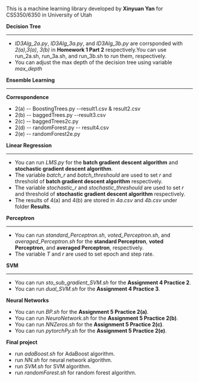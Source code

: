 
This is a machine learning library developed by **Xinyuan Yan** for CS5350/6350 in University of Utah

**Decision Tree**
***
* *ID3Alg_2a.py*, *ID3Alg_3a.py*, and *ID3Alg_3b.py* are corrsponded with *2(a)*,*3(a)*, *3(b)* in **Homework 1 Part 2** respectively.You can use run_2a.sh, run_3a.sh, and run_3b.sh to run them, respectively.
* You can adjust the max depth of the decision tree using variable *max_depth*

**Ensemble Learning**
***
**Correspondence**

* 2(a) -- BoostingTrees.py --result1.csv & result2.csv
* 2(b) -- baggedTrees.py --result3.csv
* 2(c) -- baggedTrees2c.py 
* 2(d) -- randomForest.py -- result4.csv
* 2(e) -- randomForest2e.py


**Linear Regression**
***
* You can run *LMS.py* for the **batch gradient descent algorithm** and **stochastic gradient descent algorithm**. 
* The variable *batch_r* and *batch_threshould* are used to set *r* and threshold of **batch gradient descent algorithm** respectively.
* The variable *stochastic_r* and *stochastic_threshould* are used to set *r* and threshold of **stochastic gradient descent algorithm** respectively.
* The results of 4(a) and 4(b) are stored in *4a.csv* and *4b.csv* under folder **Results**.


**Perceptron**
***
* You can run *standard_Perceptron.sh*, *voted_Perceptron.sh*, and *averaged_Perceptron.sh* for the **standard Perceptron**, **voted Perceptron**, and **averaged Perceptron**, respectively.
* The variable *T* and *r* are used to set epoch and step rate.


**SVM**
***

* You can run *sto_sub_gradient_SVM.sh* for the **Assignment 4 Practice 2**. 
* You can run *dual_SVM.sh* for the **Assignment 4 Practice 3**.


**Neural Networks**
* You can run *BP.sh* for the **Assignment 5 Practice 2(a)**. 
* You can run *NeuroNetwork.sh* for the **Assignment 5 Practice 2(b)**.
* You can run *NNZeros.sh* for the **Assignment 5 Practice 2(c)**.
* You can run *pytorchPy.sh* for the **Assignment 5 Practice 2(e)**.



**Final project**
* run *adaBoost.sh* for AdaBoost algorithm.* run *NN.sh* for neural network algorithm.* run *SVM.sh* for SVM algorithm.* run *randomForest.sh* for random forest algorithm.